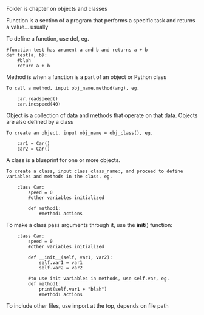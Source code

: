 Folder is chapter on objects and classes

Function is a section of a program that performs a specific task and returns a value... usually

To define a  function, use def, eg. 
	
	#function test has arument a and b and returns a + b
	def test(a, b):
		#blah
		return a + b


Method is when a function is a part of an object or Python class

	To call a method, input obj_name.method(arg), eg.

		car.readspeed()
		car.incspeed(40)

Object is a collection of data and methods that operate on that data. Objects are also defined by a class

	To create an object, input obj_name = obj_class(), eg.
		
		car1 = Car()
		car2 = Car()

A class is a blueprint for one or more objects.  

	To create a class, input class class_name:, and proceed to define variables and methods in the class, eg.
		
		class Car:
			speed = 0
			#other variables initialized

			def method1:
				#method1 actions


To make a class pass arguments through it, use the __init__() function:

		class Car:
			speed = 0
			#other variables initialized

			def __init__(self, var1, var2):
    			self.var1 = var1
    			self.var2 = var2

    		#to use init variables in methods, use self.var, eg.	
			def method1:
				print(self.var1 + "blah")
				#method1 actions

To include other files, use import <filename> at the top, depends on file path




